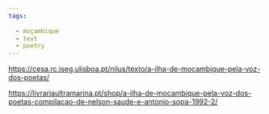 ```yaml
---
tags:
  
  - moçambique
  - text
  - poetry
---
```

https://cesa.rc.iseg.ulisboa.pt/nilus/texto/a-ilha-de-mocambique-pela-voz-dos-poetas/

https://livrariaultramarina.pt/shop/a-ilha-de-mocambique-pela-voz-dos-poetas-compilacao-de-nelson-saude-e-antonio-sopa-1992-2/